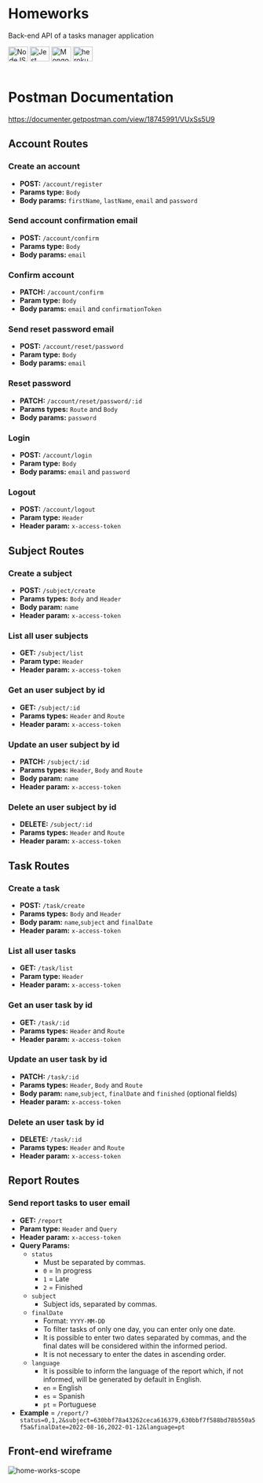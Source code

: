 # Homeworks
Back-end API of a tasks manager application

<div style="display: inline_block">
  <img align="center" alt="NodeJS" height="30" width="40" src="https://cdn.jsdelivr.net/gh/devicons/devicon/icons/nodejs/nodejs-original.svg" />
  <img align="center" alt="Jest" height="30" width="40" src="https://cdn.jsdelivr.net/gh/devicons/devicon/icons/jest/jest-plain.svg">
  <img align="center" alt="MongoDB" height="30" width="40" src="https://cdn.jsdelivr.net/gh/devicons/devicon/icons/mongodb/mongodb-original-wordmark.svg" />
  <img align="center" alt="heroku" height="30" width="40" src="https://cdn.jsdelivr.net/gh/devicons/devicon/icons/heroku/heroku-plain-wordmark.svg">
</div><br>

# Postman Documentation 
https://documenter.getpostman.com/view/18745991/VUxSs5U9

## Account Routes
### Create an account
- **POST:** `/account/register`
- **Params type:** `Body`
- **Body params:** `firstName`, `lastName`, `email` and `password`

### Send account confirmation email
- **POST:** `/account/confirm`
- **Params type:** `Body`
- **Body params:** `email`

### Confirm account
- **PATCH:** `/account/confirm`
- **Param type:** `Body`
- **Body params:** `email` and `confirmationToken`

### Send reset password email
- **POST:** `/account/reset/password`
- **Param type:** `Body`
- **Body params:** `email`
  
### Reset password
- **PATCH:** `/account/reset/password/:id`
- **Params types:** `Route` and `Body`
- **Body params:** `password`

### Login
- **POST:** `/account/login`
- **Param type:** `Body`
- **Body params:** `email` and `password`

### Logout
- **POST:** `/account/logout`
- **Param type:** `Header`
- **Header param:** `x-access-token`

## Subject Routes
### Create a subject
- **POST:** `/subject/create`
- **Params types:** `Body` and `Header`
- **Body param:** `name`
- **Header param:** `x-access-token`

### List all user subjects
- **GET:** `/subject/list`
- **Param type:** `Header`
- **Header param:** `x-access-token`

### Get an user subject by id
- **GET:** `/subject/:id`
- **Params types:** `Header` and `Route`
- **Header param:** `x-access-token`

### Update an user subject by id
- **PATCH:** `/subject/:id`
- **Params types:** `Header`, `Body` and `Route`
- **Body param:** `name`
- **Header param:** `x-access-token`

### Delete an user subject by id
- **DELETE:** `/subject/:id`
- **Params types:** `Header` and `Route`
- **Header param:** `x-access-token`

## Task Routes
### Create a task
- **POST:** `/task/create`
- **Params types:** `Body` and `Header`
- **Body param:** `name`,`subject` and `finalDate`
- **Header param:** `x-access-token`

### List all user tasks
- **GET:** `/task/list`
- **Param type:** `Header`
- **Header param:** `x-access-token`

### Get an user task by id
- **GET:** `/task/:id`
- **Params types:** `Header` and `Route`
- **Header param:** `x-access-token`

### Update an user task by id
- **PATCH:** `/task/:id`
- **Params types:** `Header`, `Body` and `Route`
- **Body param:** `name`,`subject`, `finalDate` and `finished` (optional fields)
- **Header param:** `x-access-token`

### Delete an user task by id
- **DELETE:** `/task/:id`
- **Params types:** `Header` and `Route`
- **Header param:** `x-access-token`

## Report Routes
### Send report tasks to user email
- **GET:** `/report`
- **Param type:** `Header` and `Query`
- **Header param:** `x-access-token`
- **Query Params:**
  - `status`
    - Must be separated by commas.
    - `0` = In progress
    - `1` = Late
    - `2` = Finished
  - `subject`
    - Subject ids, separated by commas.
  - `finalDate`
    - Format: `YYYY-MM-DD`
    - To filter tasks of only one day, you can enter only one date.
    - It is possible to enter two dates separated by commas, and the final dates will be considered within the informed period.
    - It is not necessary to enter the dates in ascending order.
  - `language`
    - It is possible to inform the language of the report which, if not informed, will be generated by default in English.
    - `en` = English
    - `es` = Spanish
    - `pt` = Portuguese
- **Example** = `/report/?status=0,1,2&subject=630bbf78a43262ceca616379,630bbf7f588bd78b550a5f5a&finalDate=2022-08-16,2022-01-12&language=pt`


## Front-end wireframe
![home-works-scope](https://user-images.githubusercontent.com/79765050/176801314-b38d96c9-dcfa-4d47-9099-3a0875023476.png)

